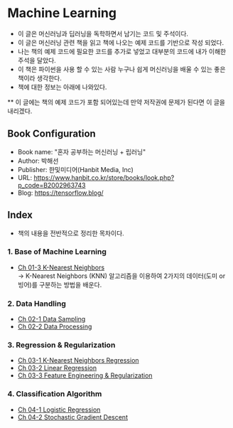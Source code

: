 # Machine Learning 
- 이 글은 머신러닝과 딥러닝을 독학하면서 남기는 코드 및 주석이다.
- 이 글은 머신러닝 관련 책을 읽고 책에 나오는 예제 코드를 기반으로 작성 되었다.
- 나는 책의 예제 코드에 필요한 코드를 추가로 넣었고 대부분의 코드에 내가 이해한 주석을 달았다.
- 이 책은 파이썬을 사용 할 수 있는 사람 누구나 쉽게 머신러닝을 배울 수 있는 좋은 책이라 생각한다.
- 책에 대한 정보는 아래에 나와있다.  

** 이 글에는 책의 예제 코드가 포함 되어있는데 만약 저작권에 문제가 된다면 이 글을 내리겠다.


## Book Configuration
- Book name: "혼자 공부하는 머신러닝 + 립러닝"
- Author: 박해선 
- Publisher: 한및미디어(Hanbit Media, Inc)
- URL: <https://www.hanbit.co.kr/store/books/look.php?p_code=B2002963743>
- Blog: <https://tensorflow.blog/>

## Index
- 책의 내용을 전반적으로 정리한 목차이다. 

### 1. Base of Machine Learning
- [Ch 01-3 K-Nearest Neighbors](https://colab.research.google.com/drive/1yXOx4z9wUo4_ZjcZtXC64WjmgyKHpZPC#scrollTo=VG1dBP8DwAvE)  
  -> K-Nearest Neighbors (KNN) 알고리즘을 이용하여 2가지의 데이터(도미 or 빙어)를 구분하는 방법을 배운다.

### 2. Data Handling
- [Ch 02-1 Data Sampling](https://colab.research.google.com/drive/1Rkf4Kat1H7rSzYzj9lZr6peSoiV61T6k)
- [Ch 02-2 Data Processing](https://colab.research.google.com/drive/14Tf9_xueWkQuSVQ99vqXQ1rjKEr7IohS)

### 3. Regression & Regularization
- [Ch 03-1 K-Nearest Neighbors Regression](https://colab.research.google.com/drive/1lSt3nkgt11zTFyJoFoBwAi2nkWU6xZIp)
- [Ch 03-2 Linear Regression](https://colab.research.google.com/drive/1D44ArmjHiKhax1RZFvzbYFFiQDTNAqmx)
- [Ch 03-3 Feature Engineering & Regularization](https://colab.research.google.com/drive/1Ta_GuxMpSuTAjOWthtw-ypdhL8cDPsDk)

### 4. Classification Algorithm
- [Ch 04-1 Logistic Regression](https://colab.research.google.com/drive/1BlugdxpDcp99WqlTgmr_60Docqf6U9QZ)
- [Ch 04-2 Stochastic Gradient Descent](https://colab.research.google.com/drive/1J7WeMTKyiwxAEWXOzpPGmoZ0BUXwlR6z)

